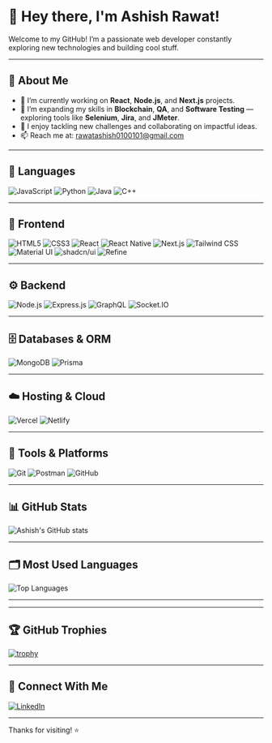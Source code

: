 # 👋 Hey there, I'm Ashish Rawat!

Welcome to my GitHub! I’m a passionate web developer constantly exploring new technologies and building cool stuff.

---

## 🚀 About Me

- 🔭 I’m currently working on **React**, **Node.js**, and **Next.js** projects.
- 🌱 I’m expanding my skills in **Blockchain**, **QA**, and **Software Testing** — exploring tools like **Selenium**, **Jira**, and **JMeter**.
- 💬 I enjoy tackling new challenges and collaborating on impactful ideas.
- 📫 Reach me at: [rawatashish0100101@gmail.com](mailto:rawatashish0100101@gmail.com)


---

## 🧩 Languages
![JavaScript](https://img.shields.io/badge/JavaScript-F7DF1E?style=for-the-badge&logo=javascript&logoColor=black)
![Python](https://img.shields.io/badge/Python-3776AB?style=for-the-badge&logo=python&logoColor=white)
![Java](https://img.shields.io/badge/Java-007396?style=for-the-badge&logo=java&logoColor=white)
![C++](https://img.shields.io/badge/C++-00599C?style=for-the-badge&logo=c%2B%2B&logoColor=white)


---

## 🎨 Frontend
![HTML5](https://img.shields.io/badge/HTML5-E34F26?style=for-the-badge&logo=html5&logoColor=white)
![CSS3](https://img.shields.io/badge/CSS3-1572B6?style=for-the-badge&logo=css3&logoColor=white)
![React](https://img.shields.io/badge/React-20232A?style=for-the-badge&logo=react&logoColor=61DAFB)
![React Native](https://img.shields.io/badge/React%20Native-20232A?style=for-the-badge&logo=react&logoColor=61DAFB)
![Next.js](https://img.shields.io/badge/Next.js-000000?style=for-the-badge&logo=next.js&logoColor=white)
![Tailwind CSS](https://img.shields.io/badge/Tailwind%20CSS-06B6D4?style=for-the-badge&logo=tailwindcss&logoColor=white)
![Material UI](https://img.shields.io/badge/Material--UI-007FFF?style=for-the-badge&logo=mui&logoColor=white)
![shadcn/ui](https://img.shields.io/badge/shadcn--ui-000000?style=for-the-badge&logo=shadcnui&logoColor=white)
![Refine](https://img.shields.io/badge/Refine-24292F?style=for-the-badge&logo=refine&logoColor=white)

---

## ⚙️ Backend
![Node.js](https://img.shields.io/badge/Node.js-339933?style=for-the-badge&logo=nodedotjs&logoColor=white)
![Express.js](https://img.shields.io/badge/Express.js-000000?style=for-the-badge&logo=express&logoColor=white)
![GraphQL](https://img.shields.io/badge/GraphQL-E10098?style=for-the-badge&logo=graphql&logoColor=white)
![Socket.IO](https://img.shields.io/badge/Socket.io-010101?style=for-the-badge&logo=socket.io&logoColor=white)

---

## 🗄️ Databases & ORM
![MongoDB](https://img.shields.io/badge/MongoDB-47A248?style=for-the-badge&logo=mongodb&logoColor=white)
![Prisma](https://img.shields.io/badge/Prisma-3982CE?style=for-the-badge&logo=prisma&logoColor=white)

---

## ☁️ Hosting & Cloud
![Vercel](https://img.shields.io/badge/Vercel-000000?style=for-the-badge&logo=vercel&logoColor=white)
![Netlify](https://img.shields.io/badge/Netlify-00C7B7?style=for-the-badge&logo=netlify&logoColor=white)

---

## 🧰 Tools & Platforms
![Git](https://img.shields.io/badge/Git-F05032?style=for-the-badge&logo=git&logoColor=white)
![Postman](https://img.shields.io/badge/Postman-FF6C37?style=for-the-badge&logo=postman&logoColor=white)
![GitHub](https://img.shields.io/badge/GitHub-181717?style=for-the-badge&logo=github&logoColor=white)

---

## 📊 GitHub Stats

![Ashish's GitHub stats](https://github-readme-stats.vercel.app/api?username=Ashish13042&show_icons=true&theme=radical)

---

## 🗂️ Most Used Languages

![Top Languages](https://github-readme-stats.vercel.app/api/top-langs/?username=Ashish13042&layout=compact&theme=radical)

---

---

## 🏆 GitHub Trophies

[![trophy](https://github-profile-trophy.vercel.app/?username=Ashish13042&theme=radical)](https://github.com/ryo-ma/github-profile-trophy)

---

## 🤝 Connect With Me

[![LinkedIn](https://img.shields.io/badge/LinkedIn-0077B5?style=for-the-badge&logo=linkedin&logoColor=white)](https://www.linkedin.com/in/ashish-rawat-01640b369)

---

Thanks for visiting! ⭐
